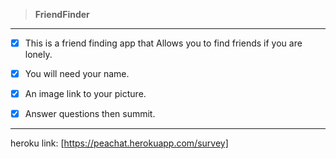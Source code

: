 > **FriendFinder**

***

- [x] This is a friend finding app that Allows you to find friends if you are lonely.

- [x] You will need your name.

- [x] An image link to your picture.

- [x] Answer questions then summit.

***






heroku link:
[https://peachat.herokuapp.com/survey]



